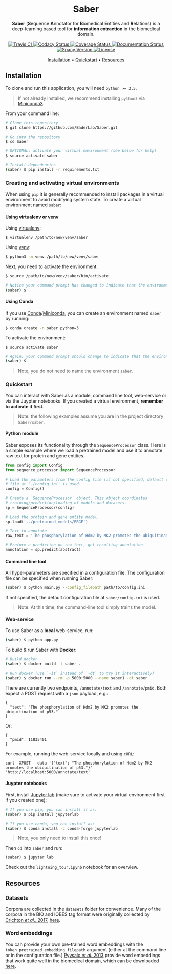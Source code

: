 <h1 align="center">
  <br>
  Saber
  <br>
</h1>

<p align="center"><b>Saber</b> (<b>S</b>equence <b>A</b>nnotator for <b>B</b>iomedical <b>E</b>ntities and <b>R</b>elations) is a deep-learning based tool for <b>information extraction</b> in the biomedical domain.
</p>

<p align="center">
  <a href="https://travis-ci.org/BaderLab/Saber">
    <img src="https://travis-ci.org/BaderLab/Saber.svg?branch=master"
         alt="Travis CI">
  </a>
  <a href="https://www.codacy.com/app/JohnGiorgi/Saber?utm_source=github.com&amp;utm_medium=referral&amp;utm_content=BaderLab/Saber&amp;utm_campaign=Badge_Grade">
    <img src="https://api.codacy.com/project/badge/Grade/d122e87152d84f959ee6d97b71d616cb" alt='Codacy Status'/>
  </a>
  <a href='https://coveralls.io/github/BaderLab/Saber?branch=master'>
    <img src='https://coveralls.io/repos/github/BaderLab/Saber/badge.svg?branch=master' alt='Coverage Status'/>
  </a>
  <a href='https://baderlab-saber.readthedocs.io/en/latest/?badge=latest'>
    <img src='https://readthedocs.org/projects/baderlab-saber/badge/?version=latest' alt='Documentation Status'/>
  </a>
  <a href='https://spacy.io'>
    <img src='https://img.shields.io/badge/spaCy-v2-09a3d5.svg' alt='Spacy Version'/>
  </a>
  <a href='https://opensource.org/licenses/MIT'>
    <img src='https://img.shields.io/badge/License-MIT-blue.svg' alt='License'/>
  </a>
</p>

<p align="center">
  <a href="#installation">Installation</a> •
  <a href="#quickstart">Quickstart</a> •
  <a href="#resources">Resources</a>
</p>

## Installation

To clone and run this application, you will need `python >= 3.5`.

> If not already installed, we recommend installing `python3` via [Miniconda3](https://conda.io/miniconda.html).

From your command line:

```bash
# Clone this repository
$ git clone https://github.com/BaderLab/Saber.git

# Go into the repository
$ cd Saber

# OPTIONAL: activate your virtual environment (see below for help)
$ source activate saber

# Install dependencies
(saber) $ pip install -r requirements.txt
```

### Creating and activating virtual environments

When using `pip` it is generally recommended to install packages in a virtual environment to avoid modifying system state. To create a virtual environment named `saber`:

#### Using virtualenv or venv

Using [virtualenv](https://virtualenv.pypa.io/en/stable/):

```bash
$ virtualenv /path/to/new/venv/saber
```

Using [venv](https://docs.python.org/3/library/venv.html):

```bash
$ python3 -m venv /path/to/new/venv/saber
```

Next, you need to activate the environment.

```bash
$ source /path/to/new/venv/saber/bin/activate

# Notice your command prompt has changed to indicate that the environment is active
(saber) $
```

#### Using Conda

If you use [Conda](https://conda.io/docs/)/[Miniconda](https://repo.continuum.io/miniconda/Miniconda3-latest-Linux-x86_64.sh), you can create an environment named `saber` by running:

```bash
$ conda create -n saber python=3
```

To activate the environment:

```bash
$ source activate saber

# Again, your command prompt should change to indicate that the environment is active
(saber) $
```

> Note, you do not need to name the environment `saber`.

### Quickstart

You can interact with Saber as a module, command line tool, web-service or via the Juypter notebooks. If you created a virtual environment, **remember to activate it first**.

> Note: the following examples assume you are in the project directory `Saber/saber`.

#### Python module

Saber exposes its functionality through the `SequenceProcessor` class. Here is a simple example where we load a pretrained model and use it to annotate raw text for protein and gene entities.

```python
from config import Config
from sequence_processor import SequenceProcessor

# Load the parameters from the config file (if not specified, default config)
# file at './config.ini' is used.
config = Config()

# Create a `SequenceProcessor` object. This object coordinates
# training/prediction/loading of models and datasets.
sp = SequenceProcessor(config)

# Load the protein and gene entity model.
sp.load('../pretrained_models/PRGE')

# Text to annotate
raw_text = 'The phosphorylation of Hdm2 by MK2 promotes the ubiquitination of p53.'

# Preform a prediction on raw text, get resulting annotation
annotation = sp.predict(abstract)
```

#### Command line tool

All hyper-parameters are specified in a configuration file. The configuration file can be specified when running Saber:

```bash
(saber) $ python main.py --config_filepath path/to/config.ini
```

If not specified, the default configuration file at `saber/config.ini` is used.

> Note: At this time, the command-line tool simply trains the model.

#### Web-service

To use Saber as a **local** web-service, run:

``` bash
(saber) $ python app.py
```

To build & run Saber with __Docker__:

``` bash
# Build docker
(saber) $ docker build -t saber .

# Run docker (use `-it` instead of `-dt` to try it interactively)
(saber) $ docker run --rm -p 5000:5000 --name saber1 -dt saber
```

There are currently two endpoints, `/annotate/text` and `/annotate/pmid`. Both expect a POST request with a `json` payload, e.g.:

```
{
  "text": "The phosphorylation of Hdm2 by MK2 promotes the ubiquitination of p53."
}
```

Or:

```
{
  "pmid": 11835401
}
```

For example, running the web-service locally and using `cURL`:

```
curl -XPOST --data '{"text": "The phosphorylation of Hdm2 by MK2 promotes the ubiquitination of p53."}' 'http://localhost:5000/annotate/text'
```

#### Juypter notebooks

First, install [Jupyter lab](https://github.com/jupyterlab/jupyterlab) (make sure to activate your virtual environment first if you created one):

```bash
# If you use pip, you can install it as:
(saber) $ pip install jupyterlab

# If you use conda, you can install as:
(saber) $ conda install -c conda-forge jupyterlab
```

> Note, you only need to install this once!

Then `cd` into `saber` and run:

```
(saber) $ jupyter lab
```

Check out the `lightning_tour.ipynb` notebook for an overview.

## Resources

### Datasets

Corpora are collected in the `datasets` folder for convenience. Many of the corpora in the BIO and IOBES tag format were originally collected by [Crichton _et al_., 2017](https://doi.org/10.1186/s12859-017-1776-8), [here](https://github.com/cambridgeltl/MTL-Bioinformatics-2016).

### Word embeddings

You can provide your own pre-trained word embeddings with the `token_pretrained_embedding_filepath` argument (either at the command line or in the configuration file.) [Pyysalo _et al_. 2013](https://pdfs.semanticscholar.org/e2f2/8568031e1902d4f8ee818261f0f2c20de6dd.pdf) provide word embeddings that work quite well in the biomedical domain, which can be downloaded [here](http://bio.nlplab.org).
